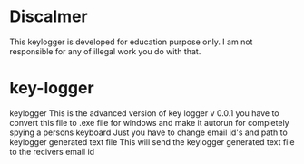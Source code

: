 # Discalmer
This keylogger is developed for education purpose only.
I am not responsible for any of illegal work you do with that. 
# key-logger
keylogger
This is the advanced version of key logger v 0.0.1
you have to convert this file to .exe file for windows  and make it autorun for completely spying  a persons keyboard
Just you have to change email id's and path to keylogger generated text file
This will send the keylogger generated text file to the recivers email id 
